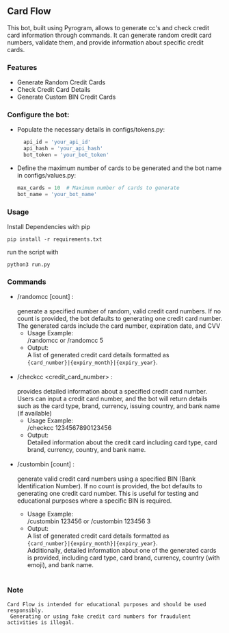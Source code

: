 ## Card Flow

This bot, built using Pyrogram, allows to generate cc's and check credit card information through commands.
It can generate random credit card numbers, validate them, and provide information about specific credit cards.

### Features
  - Generate Random Credit Cards
  - Check Credit Card Details
  - Generate Custom BIN Credit Cards

### Configure the bot:
  - Populate the necessary details in configs/tokens.py:
    ```py
      api_id = 'your_api_id'
      api_hash = 'your_api_hash'
      bot_token = 'your_bot_token'
    ```
  - Define the maximum number of cards to be generated and the bot name in configs/values.py:
    ```py
    max_cards = 10  # Maximum number of cards to generate
    bot_name = 'your_bot_name'
    ```
### Usage

Install Dependencies with pip
```
pip install -r requirements.txt
```

run the script with

```
python3 run.py
```
### Commands

  - /randomcc [count] : <br><br>
    generate a specified number of random, valid credit card numbers. If no count is provided, the bot defaults to generating one credit card number.
    The generated cards include the card number, expiration date, and CVV
      - Usage Example:<br>/randomcc or /randomcc 5
      - Output: <br>A list of generated credit card details formatted as<br> <code>{card_number}|{expiry_month}|{expiry_year}</code>.<br><br>
  - /checkcc <credit_card_number> : <br><br>
     provides detailed information about a specified credit card number.
     Users can input a credit card number, and the bot will return details such as the card type, brand, currency, issuing country, and bank name (if available)
      - Usage Example: <br>/checkcc 1234567890123456
      - Output: <br>Detailed information about the credit card including card type, card brand, currency, country, and bank name.<br><br>
  - /custombin <BIN> [count] : <br><br>
    generate valid credit card numbers using a specified BIN (Bank Identification Number).
    If no count is provided, the bot defaults to generating one credit card number.
    This is useful for testing and educational purposes where a specific BIN is required.
      - Usage Example:<br> /custombin 123456 or /custombin 123456 3
      - Output:<br> A list of generated credit card details formatted as<br> <code>{card_number}|{expiry_month}|{expiry_year}</code>.<br> Additionally, detailed information about one of the generated cards is provided,           including card type, card brand, currency, country (with emoji), and bank name.<br><br>

### Note

```LICENSE
Card Flow is intended for educational purposes and should be used responsibly.
 Generating or using fake credit card numbers for fraudulent activities is illegal.
```
